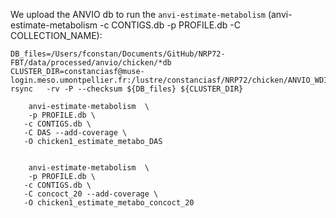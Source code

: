 	
We upload the ANVIO db to run the `anvi-estimate-metabolism` (anvi-estimate-metabolism -c CONTIGS.db -p PROFILE.db -C COLLECTION_NAME):

	DB_files=/Users/fconstan/Documents/GitHub/NRP72-FBT/data/processed/anvio/chicken/*db
	CLUSTER_DIR=constanciasf@muse-login.meso.umontpellier.fr:/lustre/constanciasf/NRP72/chicken/ANVIO_WDIR/
	rsync 	-rv -P --checksum ${DB_files} ${CLUSTER_DIR}

		anvi-estimate-metabolism  \
		-p PROFILE.db \
	   -c CONTIGS.db \
	   -C DAS --add-coverage \
	   -O chicken1_estimate_metabo_DAS 
	   
	   
	   	anvi-estimate-metabolism  \
		-p PROFILE.db \
	   -c CONTIGS.db \
	   -C concoct_20 --add-coverage \
	   -O chicken1_estimate_metabo_concoct_20
	   
	   
